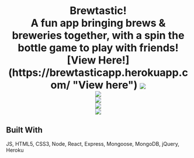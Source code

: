<div align=center>
    <h1 align=center>
        Brewtastic!
        <br>
        A fun app bringing brews & breweries together, with a spin the bottle game to play with friends!
        <br>
        [View Here!](https://brewtasticapp.herokuapp.com/ "View here")
        <img align=center src="https://github.com/neekyo/Email-Express/blob/master/client/src/assets/prev1.png">
        <br>
        <img align=center src="https://github.com/neekyo/Email-Express/blob/master/client/src/assets/prev2.png">
        <br>
        <img align=center src="https://github.com/neekyo/Email-Express/blob/master/client/src/assets/prev3.png">
        <br>
        <img align=center src="https://github.com/neekyo/Email-Express/blob/master/client/src/assets/prev4.png">
        <br>
        <img align=center src="https://github.com/neekyo/Email-Express/blob/master/client/src/assets/prev5.png">
    </h1>
</div>

## Built With
JS, HTML5, CSS3, Node, React, Express, Mongoose, MongoDB, jQuery, Heroku
